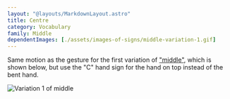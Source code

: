 ```yaml
---
layout: "@layouts/MarkdownLayout.astro"
title: Centre
category: Vocabulary
family: Middle
dependentImages: [./assets/images-of-signs/middle-variation-1.gif]
---
```


Same motion as the gesture for the first variation of ["middle"](./middle),
which is shown below, but use the "C" hand sign for the hand on top
instead of the bent hand.

![Variation 1 of middle](@signs/middle-variation-1.gif)

